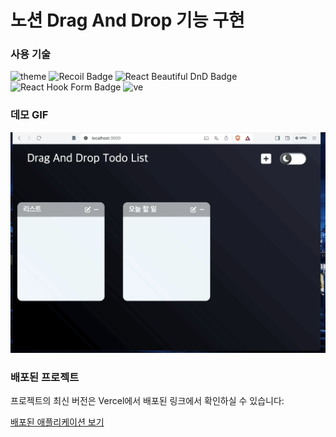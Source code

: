 # 노션 Drag And Drop 기능 구현


### 사용 기술

<div>
<img src="https://img.shields.io/badge/theme-FF4154?style=flat-square&logo=react&logoColor=white" alt="theme" />
<img src="https://img.shields.io/badge/recoil-357DFF?style=flat-square&logo=recoil&logoColor=white" alt="Recoil Badge"  />
<img src="https://img.shields.io/badge/react--beautiful--dnd-00C2FF?style=flat-square&logo=react&logoColor=white" alt="React Beautiful DnD Badge" />
<img src="https://img.shields.io/badge/react--hook--form-EC5990?style=flat-square&logo=react&logoColor=white" alt="React Hook Form Badge" />
<img src="https://img.shields.io/badge/vercel-EC5990?style=flat-square&logo=vercel&logoColor=white" alt="ve" />
</div>


### 데모 GIF

<img src="./assets/dnd-react.gif" alt="데모" width="600"/>



### 배포된 프로젝트

프로젝트의 최신 버전은 Vercel에서 배포된 링크에서 확인하실 수 있습니다:

[배포된 애플리케이션 보기](https://dnd-react-hvixs0z51-solonestlevelings-projects.vercel.app//)


